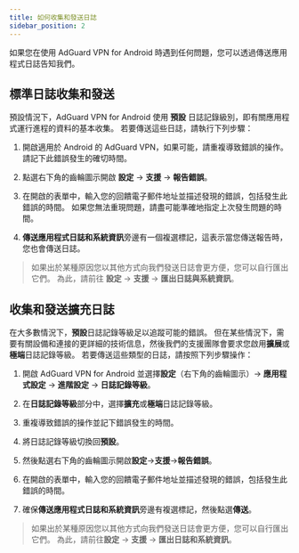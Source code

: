 ```yaml
---
title: 如何收集和發送日誌
sidebar_position: 2
---
```


如果您在使用 AdGuard VPN for Android 時遇到任何問題，您可以透過傳送應用程式日誌告知我們。

## 標準日誌收集和發送

預設情況下，AdGuard VPN for Android 使用 **預設** 日誌記錄級別，即有關應用程式運行進程的資料的基本收集。 若要傳送這些日誌，請執行下列步驟：

1. 開啟適用於 Android 的 AdGuard VPN，如果可能，請重複導致錯誤的操作。 請記下此錯誤發生的確切時間。

2. 點選右下角的齒輪圖示開啟 **設定** → **支援** → **報告錯誤**。

3. 在開啟的表單中，輸入您的回饋電子郵件地址並描述發現的錯誤，包括發生此錯誤的時間。 如果您無法重現問題，請盡可能準確地指定上次發生問題的時間。

4. **傳送應用程式日誌和系統資訊**旁邊有一個複選標記，這表示當您傳送報告時，您也會傳送日誌。
> 如果出於某種原因您以其他方式向我們發送日誌會更方便，您可以自行匯出它們。 為此，請前往 **設定** → **支援** → **匯出日誌與系統資訊**。

## 收集和發送擴充日誌

在大多數情況下，**預設**日誌記錄等級足以追蹤可能的錯誤。 但在某些情況下，需要有關設備和連接的更詳細的技術信息，然後我們的支援團隊會要求您啟用**擴展**或**極端**日誌記錄等級。 若要傳送這些類型的日誌，請按照下列步驟操作：

1. 開啟 AdGuard VPN for Android 並選擇**設定**（右下角的齒輪圖示）→ **應用程式設定** → **進階設定** → **日誌記錄等級**。

2. 在**日誌記錄等級**部分中，選擇**擴充**或**極端**日誌記錄等級。

3. 重複導致錯誤的操作並記下錯誤發生的時間。

4. 將日誌記錄等級切換回**預設**。

5. 然後點選右下角的齒輪圖示開啟**設定**→**支援**→**報告錯誤**。

6. 在開啟的表單中，輸入您的回饋電子郵件地址並描述發現的錯誤，包括發生此錯誤的時間。

7. 確保**傳送應用程式日誌和系統資訊**旁邊有複選標記，然後點選**傳送**。
> 如果出於某種原因您以其他方式向我們發送日誌會更方便，您可以自行匯出它們。 為此，請前往**設定** → **支援** → **匯出日誌和系統資訊**。
